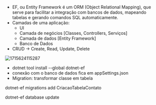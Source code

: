 * EF, ou Entity Framework é um ORM (Object Relational Mapping), que serve para facilitar a integração com bancos de dados, mapeando tabelas e gerando comandos SQL automaticamente.
* Camadas de uma aplicação:
  * UI
  * Camada de negócios [Classes, Controllers, Serviços]
  * Camada de dados [Entity Framework]
  * Banco de Dados
* CRUD -> Create, Read, Update, Delete

![1715624115287](image/anotações/1715624115287.png)

* dotnet tool install --global dotnet-ef
* conexão com o banco de dados fica em appSettings.json
* Migration: transformar classe em tabela

dotnet-ef migrations add CriacaoTabelaContato

dotnet-ef database update
